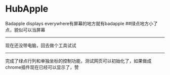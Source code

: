 # HubApple
Badapple displays everywhere有屏幕的地方就有badapple
##绿点地方小了点，貌似可以当屏幕
***
现在还没带电脑，回去做个工具试试
***
完成了绿点行列和单独坐标的控制功能，测试网页可以初始化了，如果做成chrome插件现在已经可以显示了，赞
